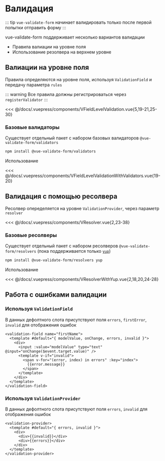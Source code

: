 # Валидация

::: tip
`vue-validate-form` начинает валидировать только после первой попытки отправить форму
:::

vue-validate-form поддерживает несколько вариантов валидации

- Правила валиации на уровне поля
- Использование резолвера на верхнем уровне

## Валиации на уровне поля

Правила определяются на уровне поля, используя `ValidationField` и передачу параметра `rules`

::: warning
Все правила должны регистрироваться через `registerValidator`
:::

<<< @/docs/.vuepress/components/VFieldLevelValidation.vue{5,19-21,25-30}

### Базовые валидаторы

Существует отдельный пакет с набором базовых валидаторов `@vue-validate-form/validators`

```bash
npm install @vue-validate-form/validators
```

Использование

<<< @/docs/.vuepress/components/VFieldLevelValidationWithValidators.vue{19-20}


## Валидация с помощью ресолвера

Ресолвер опеределяется на уровне `ValidationProvider`, через параметр `resolver`

<<< @/docs/.vuepress/components/VResolver.vue{2,23-38}

### Базовые ресолверы

Существует отдельный пакет с набором ресолверов `@vue-validate-form/resolvers` (пока поддерживается только [`yup`](https://github.com/jquense/yup))

```bash
npm install @vue-validate-form/resolvers yup
```

Использование

<<< @/docs/.vuepress/components/VResolverWithYup.vue{2,18,20,24-28}

## Работа с ошибками валидации

### Используя `ValidationField`

В данных дефолтного слота присутствуют поля `errors`, `firstError`, `invalid` для отображения ошибок

```vue{2,5-9}
<validation-field name="firstName">
  <template #default="{ modelValue, onChange, errors, invalid }">
    <div>
      <input :value="modelValue" type="text" @input="onChange($event.target.value)" />
      <template v-if="invalid">
        <span v-for="(error, index) in errors" :key="index">
          {{error.message}}
        </span>
      </template>
    </div>
  </template>
</validation-field>
```

### Используя `ValidationProvider`

В данных дефолтного слота присутствуют поля `errors`, `invalid` для отображения ошибок

```vue{2,4,5}
<validation-provider>
  <template #default="{ errors, invalid }">
    <div>
      <div>{{invalid}}</div>
      <div>{{errors}}</div>
    </div>
  </template>
</validation-provider>
```
